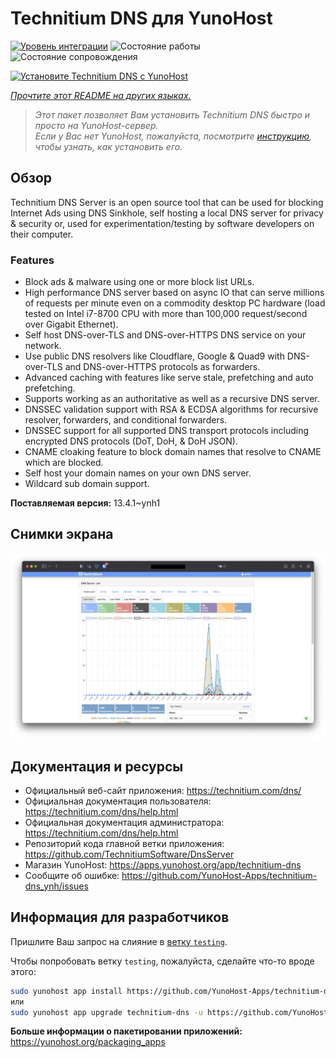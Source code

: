 <!--
Важно: этот README был автоматически сгенерирован <https://github.com/YunoHost/apps/tree/master/tools/readme_generator>
Он НЕ ДОЛЖЕН редактироваться вручную.
-->

# Technitium DNS для YunoHost

[![Уровень интеграции](https://apps.yunohost.org/badge/integration/technitium-dns)](https://ci-apps.yunohost.org/ci/apps/technitium-dns/)
![Состояние работы](https://apps.yunohost.org/badge/state/technitium-dns)
![Состояние сопровождения](https://apps.yunohost.org/badge/maintained/technitium-dns)

[![Установите Technitium DNS с YunoHost](https://install-app.yunohost.org/install-with-yunohost.svg)](https://install-app.yunohost.org/?app=technitium-dns)

*[Прочтите этот README на других языках.](./ALL_README.md)*

> *Этот пакет позволяет Вам установить Technitium DNS быстро и просто на YunoHost-сервер.*  
> *Если у Вас нет YunoHost, пожалуйста, посмотрите [инструкцию](https://yunohost.org/install), чтобы узнать, как установить его.*

## Обзор

Technitium DNS Server is an open source tool that can be used for blocking Internet Ads using DNS Sinkhole, self hosting a local DNS server for privacy & security or, used for experimentation/testing by software developers on their computer.

### Features

- Block ads & malware using one or more block list URLs.
- High performance DNS server based on async IO that can serve millions of requests per minute even on a commodity desktop PC hardware (load tested on Intel i7-8700 CPU with more than 100,000 request/second over Gigabit Ethernet).
- Self host DNS-over-TLS and DNS-over-HTTPS DNS service on your network.
- Use public DNS resolvers like Cloudflare, Google & Quad9 with DNS-over-TLS and DNS-over-HTTPS protocols as forwarders.
- Advanced caching with features like serve stale, prefetching and auto prefetching.
- Supports working as an authoritative as well as a recursive DNS server.
- DNSSEC validation support with RSA & ECDSA algorithms for recursive resolver, forwarders, and conditional forwarders.
- DNSSEC support for all supported DNS transport protocols including encrypted DNS protocols (DoT, DoH, & DoH JSON).
- CNAME cloaking feature to block domain names that resolve to CNAME which are blocked.
- Self host your domain names on your own DNS server.
- Wildcard sub domain support.


**Поставляемая версия:** 13.4.1~ynh1

## Снимки экрана

![Снимок экрана Technitium DNS](./doc/screenshots/screenshot.png)

## Документация и ресурсы

- Официальный веб-сайт приложения: <https://technitium.com/dns/>
- Официальная документация пользователя: <https://technitium.com/dns/help.html>
- Официальная документация администратора: <https://technitium.com/dns/help.html>
- Репозиторий кода главной ветки приложения: <https://github.com/TechnitiumSoftware/DnsServer>
- Магазин YunoHost: <https://apps.yunohost.org/app/technitium-dns>
- Сообщите об ошибке: <https://github.com/YunoHost-Apps/technitium-dns_ynh/issues>

## Информация для разработчиков

Пришлите Ваш запрос на слияние в [ветку `testing`](https://github.com/YunoHost-Apps/technitium-dns_ynh/tree/testing).

Чтобы попробовать ветку `testing`, пожалуйста, сделайте что-то вроде этого:

```bash
sudo yunohost app install https://github.com/YunoHost-Apps/technitium-dns_ynh/tree/testing --debug
или
sudo yunohost app upgrade technitium-dns -u https://github.com/YunoHost-Apps/technitium-dns_ynh/tree/testing --debug
```

**Больше информации о пакетировании приложений:** <https://yunohost.org/packaging_apps>

